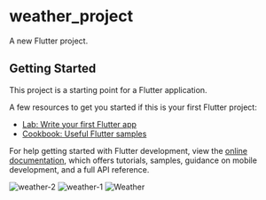 # weather_project

A new Flutter project.

## Getting Started

This project is a starting point for a Flutter application.

A few resources to get you started if this is your first Flutter project:

- [Lab: Write your first Flutter app](https://docs.flutter.dev/get-started/codelab)
- [Cookbook: Useful Flutter samples](https://docs.flutter.dev/cookbook)

For help getting started with Flutter development, view the
[online documentation](https://docs.flutter.dev/), which offers tutorials,
samples, guidance on mobile development, and a full API reference.


![weather-2](https://user-images.githubusercontent.com/87661208/213682613-4d8e85eb-8e45-456c-9605-3101be2cf97e.png)
![weather-1](https://user-images.githubusercontent.com/87661208/213682618-a8a52a1f-7b38-4493-b225-be1ae5a0253a.png)
![Weather](https://user-images.githubusercontent.com/87661208/213682621-a6a08768-18e3-4837-bb18-44525cc28193.png)
